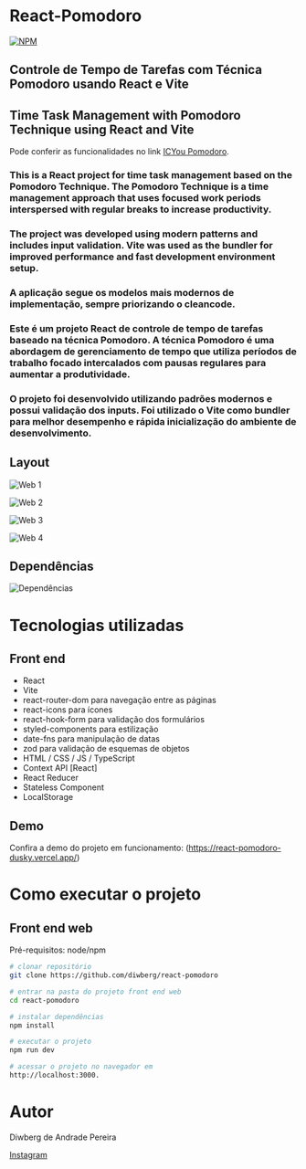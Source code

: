# React-Pomodoro
[![NPM](https://img.shields.io/npm/l/react)](https://github.com/diwberg/react-pomodoro/blob/main/LICENSE) 

## Controle de Tempo de Tarefas com Técnica Pomodoro usando React e Vite
## Time Task Management with Pomodoro Technique using React and Vite

Pode conferir as funcionalidades no link [ICYou Pomodoro](https://react-pomodoro-dusky.vercel.app/ "Site do projeto").

### This is a React project for time task management based on the Pomodoro Technique. The Pomodoro Technique is a time management approach that uses focused work periods interspersed with regular breaks to increase productivity.
### The project was developed using modern patterns and includes input validation. Vite was used as the bundler for improved performance and fast development environment setup.

### A aplicação segue os modelos mais modernos de implementação, sempre priorizando o cleancode.
### Este é um projeto React de controle de tempo de tarefas baseado na técnica Pomodoro. A técnica Pomodoro é uma abordagem de gerenciamento de tempo que utiliza períodos de trabalho focado intercalados com pausas regulares para aumentar a produtividade.
### O projeto foi desenvolvido utilizando padrões modernos e possui validação dos inputs. Foi utilizado o Vite como bundler para melhor desempenho e rápida inicialização do ambiente de desenvolvimento.

## Layout
![Web 1](https://github.com/diwberg/react-pomodoro/blob/main/assets/readme/web1.png)

![Web 2](https://github.com/diwberg/react-pomodoro/blob/main/assets/readme/web2.png)

![Web 3](https://github.com/diwberg/react-pomodoro/blob/main/assets/readme/web3.png)

![Web 4](https://github.com/diwberg/react-pomodoro/blob/main/assets/readme/web4.png)

## Dependências
![Dependências](https://github.com/diwberg/react-pomodoro/blob/main/assets/readme/dependence.png)

# Tecnologias utilizadas
## Front end
 - React
 - Vite
 - react-router-dom para navegação entre as páginas
 - react-icons para ícones
 - react-hook-form para validação dos formulários
 - styled-components para estilização
 - date-fns para manipulação de datas
 - zod para validação de esquemas de objetos
 - HTML / CSS / JS / TypeScript
 - Context API [React]
 - React Reducer
 - Stateless Component
 - LocalStorage
## Demo
Confira a demo do projeto em funcionamento: (https://react-pomodoro-dusky.vercel.app/)

# Como executar o projeto

## Front end web
Pré-requisitos: node/npm

```bash
# clonar repositório
git clone https://github.com/diwberg/react-pomodoro

# entrar na pasta do projeto front end web
cd react-pomodoro

# instalar dependências
npm install

# executar o projeto
npm run dev

# acessar o projeto no navegador em 
http://localhost:3000.
```

# Autor

Diwberg de Andrade Pereira

[Instagram](https://www.instagram.com/diwberg/)


